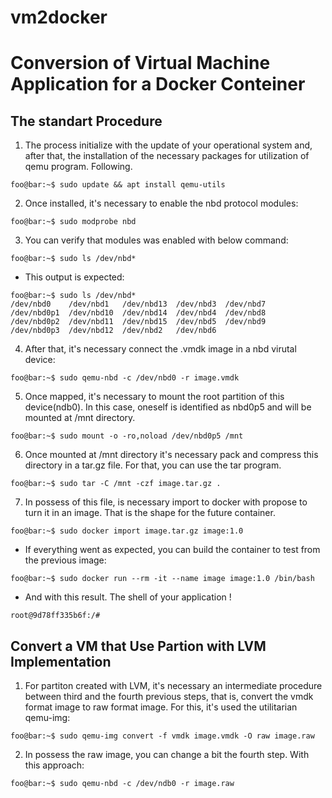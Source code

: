 # vm2docker
# Conversion of Virtual Machine Application for a Docker Conteiner

## The standart Procedure
1. The process initialize with the update of your operational system and, after that, the installation of the necessary packages for utilization of qemu program. Following.
```console 
foo@bar:~$ sudo update && apt install qemu-utils
```

2. Once installed, it's necessary to enable the nbd protocol modules:
```console
foo@bar:~$ sudo modprobe nbd
```

3. You can verify that modules was enabled with below command:
```console
foo@bar:~$ sudo ls /dev/nbd*
```

- This output is expected:
```console
foo@bar:~$ sudo ls /dev/nbd*
/dev/nbd0    /dev/nbd1   /dev/nbd13  /dev/nbd3  /dev/nbd7
/dev/nbd0p1  /dev/nbd10  /dev/nbd14  /dev/nbd4  /dev/nbd8
/dev/nbd0p2  /dev/nbd11  /dev/nbd15  /dev/nbd5  /dev/nbd9
/dev/nbd0p3  /dev/nbd12  /dev/nbd2   /dev/nbd6
```

4. After that, it's necessary connect the .vmdk image in a nbd virutal device:
```console
foo@bar:~$ sudo qemu-nbd -c /dev/nbd0 -r image.vmdk
```

5. Once mapped, it's necessary to mount the root partition of this device(ndb0). In this case, oneself is identified as nbd0p5 and will be mounted at /mnt directory.
 
```console
foo@bar:~$ sudo mount -o -ro,noload /dev/nbd0p5 /mnt
```
6. Once mounted at /mnt directory it's necessary pack and compress this directory in a tar.gz file. For that, you can use the tar program.

```console
foo@bar:~$ sudo tar -C /mnt -czf image.tar.gz .
```
7. In possess of this file, is necessary import to docker with propose to turn it in an image. That is the shape for the future container.

```console
foo@bar:~$ sudo docker import image.tar.gz image:1.0

```
- If everything went as expected, you can build the container to test from the previous image:

```console
foo@bar:~$ sudo docker run --rm -it --name image image:1.0 /bin/bash
```
- And with this result. The shell of your application !
```console
root@9d78ff335b6f:/# 
```
## Convert a VM that Use Partion with LVM Implementation
1. For partiton created with LVM, it's necessary an intermediate procedure between third and the fourth previous steps, that is, convert the vmdk format image to raw format image. For this, it's used the utilitarian qemu-img:
```console
foo@bar:~$ sudo qemu-img convert -f vmdk image.vmdk -O raw image.raw
```

2. In possess the raw image, you can change a bit the fourth step. With this approach:
```console
foo@bar:~$ sudo qemu-nbd -c /dev/ndb0 -r image.raw
```
